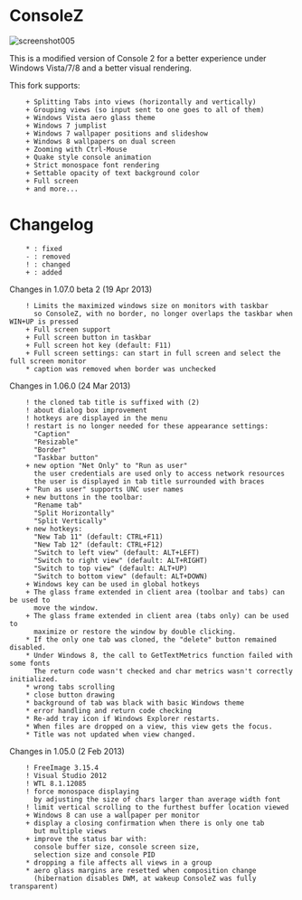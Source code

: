 ConsoleZ
========

![screenshot005](https://github.com/cbucher/console/wiki/screenshot001.png)

This is a modified version of Console 2 for a better experience under Windows Vista/7/8 and a better visual rendering.

This fork supports:

        + Splitting Tabs into views (horizontally and vertically)
        + Grouping views (so input sent to one goes to all of them)
        + Windows Vista aero glass theme
        + Windows 7 jumplist
        + Windows 7 wallpaper positions and slideshow
        + Windows 8 wallpapers on dual screen
        + Zooming with Ctrl-Mouse
        + Quake style console animation
        + Strict monospace font rendering
        + Settable opacity of text background color
        + Full screen
        + and more...

Changelog
=========

        * : fixed
        - : removed
        ! : changed
        + : added
        
Changes in 1.07.0 beta 2 (19 Apr 2013)

        ! Limits the maximized windows size on monitors with taskbar
          so ConsoleZ, with no border, no longer overlaps the taskbar when WIN+UP is pressed
        + Full screen support
        + Full screen button in taskbar
        + Full screen hot key (default: F11)
        + Full screen settings: can start in full screen and select the full screen monitor
        * caption was removed when border was unchecked

Changes in 1.06.0 (24 Mar 2013)

        ! the cloned tab title is suffixed with (2)
        ! about dialog box improvement
        ! hotkeys are displayed in the menu
        ! restart is no longer needed for these appearance settings:
          "Caption"
          "Resizable"
          "Border"
          "Taskbar button"
        + new option "Net Only" to "Run as user"
          the user credentials are used only to access network resources
          the user is displayed in tab title surrounded with braces
        + "Run as user" supports UNC user names
        + new buttons in the toolbar:
          "Rename tab"
          "Split Horizontally"
          "Split Vertically"
        + new hotkeys:
          "New Tab 11" (default: CTRL+F11)
          "New Tab 12" (default: CTRL+F12)
          "Switch to left view" (default: ALT+LEFT)
          "Switch to right view" (default: ALT+RIGHT)
          "Switch to top view" (default: ALT+UP)
          "Switch to bottom view" (default: ALT+DOWN)
        + Windows key can be used in global hotkeys
        + The glass frame extended in client area (toolbar and tabs) can be used to
          move the window.
        + The glass frame extended in client area (tabs only) can be used to
          maximize or restore the window by double clicking.
        * If the only one tab was cloned, the "delete" button remained disabled.
        * Under Windows 8, the call to GetTextMetrics function failed with some fonts
          The return code wasn't checked and char metrics wasn't correctly initialized.
        * wrong tabs scrolling
        * close button drawing
        * background of tab was black with basic Windows theme
        * error handling and return code checking
        * Re-add tray icon if Windows Explorer restarts.
        * When files are dropped on a view, this view gets the focus.
        * Title was not updated when view changed.

Changes in 1.05.0 (2 Feb 2013)

        ! FreeImage 3.15.4
        ! Visual Studio 2012
        ! WTL 8.1.12085
        ! force monospace displaying
          by adjusting the size of chars larger than average width font          
        ! limit vertical scrolling to the furthest buffer location viewed        
        + Windows 8 can use a wallpaper per monitor
        + display a closing confirmation when there is only one tab
          but multiple views
        + improve the status bar with:
          console buffer size, console screen size,
          selection size and console PID
        * dropping a file affects all views in a group
        * aero glass margins are resetted when composition change
          (hibernation disables DWM, at wakeup ConsoleZ was fully transparent)

